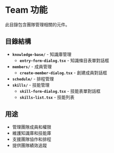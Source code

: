# Team 功能

此目錄包含團隊管理相關的元件。

## 目錄結構

- **`knowledge-base/`** - 知識庫管理
  - **`entry-form-dialog.tsx`** - 知識條目表單對話框
- **`members/`** - 成員管理
  - **`create-member-dialog.tsx`** - 創建成員對話框
- **`schedule/`** - 排程管理
- **`skills/`** - 技能管理
  - **`skill-form-dialog.tsx`** - 技能表單對話框
  - **`skills-list.tsx`** - 技能列表

## 用途

- 管理團隊成員和權限
- 維護知識庫和技能庫
- 支援團隊協作和排程
- 提供團隊績效追蹤


